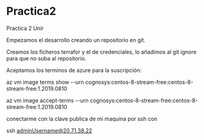 # Practica2
Practica 2 Unir

Empezamos el desarrollo creando un repositorio en git.

Creamos los ficheros terrafor y el de credenciales, lo añadimos al git ignore para que no suba al repositorio.

Aceptamos los terminos de azure para la suscripción:

az vm image terms show --urn cognosys:centos-8-stream-free:centos-8-stream-free:1.2019.0810

az vm image accept-terms --urn cognosys:centos-8-stream-free:centos-8-stream-free:1.2019.0810

conectarme con la clave publica de mi maquina por ssh con 

ssh adminUsername@20.71.38.22


